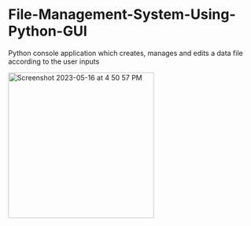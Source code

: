 # File-Management-System-Using-Python-GUI
Python console application which creates, manages and edits a data file according to the user inputs

<img width="296" alt="Screenshot 2023-05-16 at 4 50 57 PM" src="https://github.com/Rohith-Reddy021/File-Management-System-Using-Python-GUI/assets/133708343/a690e325-efb4-45bd-9e3a-1873615f4217">

